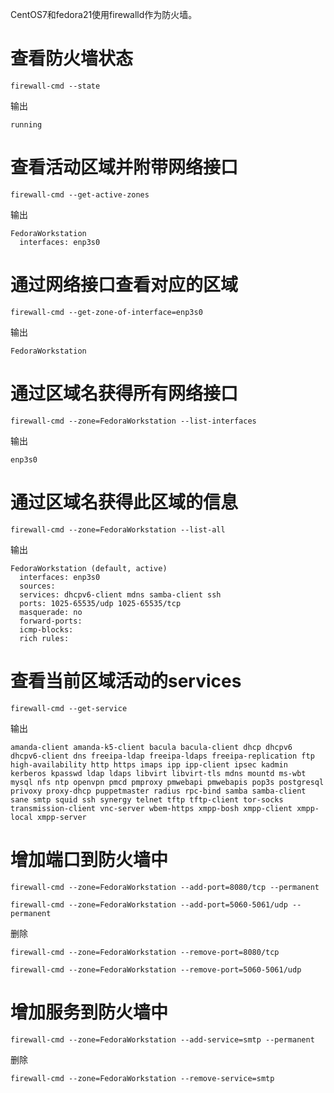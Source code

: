 CentOS7和fedora21使用firewalld作为防火墙。

# 查看防火墙状态

`firewall-cmd --state`

输出
```
running
```

# 查看活动区域并附带网络接口

`firewall-cmd --get-active-zones`

输出
```
FedoraWorkstation
  interfaces: enp3s0
```

# 通过网络接口查看对应的区域

`firewall-cmd --get-zone-of-interface=enp3s0`

输出
```
FedoraWorkstation
```

# 通过区域名获得所有网络接口

`firewall-cmd --zone=FedoraWorkstation --list-interfaces`

输出
```
enp3s0
```

# 通过区域名获得此区域的信息

`firewall-cmd --zone=FedoraWorkstation --list-all`

输出
```
FedoraWorkstation (default, active)
  interfaces: enp3s0
  sources:
  services: dhcpv6-client mdns samba-client ssh
  ports: 1025-65535/udp 1025-65535/tcp
  masquerade: no
  forward-ports:
  icmp-blocks:
  rich rules:
```

# 查看当前区域活动的services

`firewall-cmd --get-service`

输出
```
amanda-client amanda-k5-client bacula bacula-client dhcp dhcpv6 dhcpv6-client dns freeipa-ldap freeipa-ldaps freeipa-replication ftp high-availability http https imaps ipp ipp-client ipsec kadmin kerberos kpasswd ldap ldaps libvirt libvirt-tls mdns mountd ms-wbt mysql nfs ntp openvpn pmcd pmproxy pmwebapi pmwebapis pop3s postgresql privoxy proxy-dhcp puppetmaster radius rpc-bind samba samba-client sane smtp squid ssh synergy telnet tftp tftp-client tor-socks transmission-client vnc-server wbem-https xmpp-bosh xmpp-client xmpp-local xmpp-server
```

# 增加端口到防火墙中

`firewall-cmd --zone=FedoraWorkstation --add-port=8080/tcp --permanent`

`firewall-cmd --zone=FedoraWorkstation --add-port=5060-5061/udp --permanent`

删除

`firewall-cmd --zone=FedoraWorkstation --remove-port=8080/tcp`

`firewall-cmd --zone=FedoraWorkstation --remove-port=5060-5061/udp`




# 增加服务到防火墙中

`firewall-cmd --zone=FedoraWorkstation --add-service=smtp --permanent`

删除

`firewall-cmd --zone=FedoraWorkstation --remove-service=smtp`

